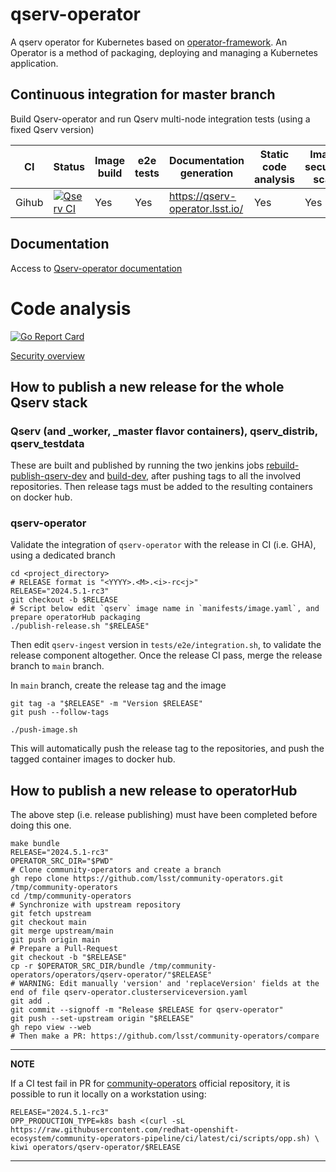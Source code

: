 # qserv-operator

A qserv operator for Kubernetes based on [operator-framework](https://github.com/operator-framework). An Operator is a method of packaging, deploying and managing a Kubernetes application.

## Continuous integration for master branch

Build Qserv-operator and run Qserv multi-node integration tests (using a fixed Qserv version)

| CI       | Status                                                                                                                                                           | Image build  | e2e tests | Documentation generation        | Static code analysis  | Image security scan |
|----------|------------------------------------------------------------------------------------------------------------------------------------------------------------------|--------------|-----------|---------------------------------|-----------------------|---------------------|
| Gihub    | [![Qserv CI](https://github.com/lsst/qserv-operator/workflows/CI/badge.svg?branch=main)](https://github.com/lsst/qserv-operator/actions?query=workflow%3A"CI") | Yes          | Yes        | https://qserv-operator.lsst.io/ | Yes                   | Yes                 |

## Documentation

Access to [Qserv-operator documentation](https://qserv-operator.lsst.io/)

# Code analysis

[![Go Report Card](https://goreportcard.com/badge/github.com/xrootd/xrootd-k8s-operator)](https://goreportcard.com/report/github.com/xrootd/xrootd-k8s-operator)

[Security overview](https://github.com/lsst/qserv-operator/security)

## How to publish a new release for the whole Qserv stack

### Qserv (and _worker, _master flavor containers), qserv_distrib, qserv_testdata

These are built and published by running the two jenkins jobs  [rebuild-publish-qserv-dev](https://ci.lsst.codes/blue/organizations/jenkins/dax%2Frelease%2Frebuild_publish_qserv-dev/activity) and [build-dev](https://ci.lsst.codes/blue/organizations/jenkins/dax%2Fdocker%2Fbuild-dev/activity), after pushing tags to all the involved repositories. Then release tags must be added to the resulting containers on docker hub.

### qserv-operator

Validate the integration of `qserv-operator` with the release in CI (i.e. GHA), using a dedicated branch

```
cd <project_directory>
# RELEASE format is "<YYYY>.<M>.<i>-rc<j>"
RELEASE="2024.5.1-rc3"
git checkout -b $RELEASE
# Script below edit `qserv` image name in `manifests/image.yaml`, and prepare operatorHub packaging
./publish-release.sh "$RELEASE"
```

Then edit `qserv-ingest` version in `tests/e2e/integration.sh`, to validate the release component altogether.
Once the release CI pass, merge the release branch to `main` branch.

In `main` branch, create the release tag and the image
```
git tag -a "$RELEASE" -m "Version $RELEASE"
git push --follow-tags

./push-image.sh
```

This will automatically push the release tag to the repositories, and push the tagged container images to docker hub.

## How to publish a new release to operatorHub

The above step (i.e. release publishing) must have been completed before doing this one.

```
make bundle
RELEASE="2024.5.1-rc3"
OPERATOR_SRC_DIR="$PWD"
# Clone community-operators and create a branch
gh repo clone https://github.com/lsst/community-operators.git /tmp/community-operators
cd /tmp/community-operators
# Synchronize with upstream repository
git fetch upstream
git checkout main
git merge upstream/main
git push origin main
# Prepare a Pull-Request
git checkout -b "$RELEASE"
cp -r $OPERATOR_SRC_DIR/bundle /tmp/community-operators/operators/qserv-operator/"$RELEASE"
# WARNING: Edit manually 'version' and 'replaceVersion' fields at the end of file qserv-operator.clusterserviceversion.yaml
git add .
git commit --signoff -m "Release $RELEASE for qserv-operator"
git push --set-upstream origin "$RELEASE"
gh repo view --web
# Then make a PR: https://github.com/lsst/community-operators/compare
```
---
**NOTE**

If a CI test fail in PR for [community-operators](https://github.com/k8s-operatorhub/community-operators) official repository, it is possible to run it locally on a workstation using:
```
RELEASE="2024.5.1-rc3"
OPP_PRODUCTION_TYPE=k8s bash <(curl -sL https://raw.githubusercontent.com/redhat-openshift-ecosystem/community-operators-pipeline/ci/latest/ci/scripts/opp.sh) \
kiwi operators/qserv-operator/$RELEASE
```
---

